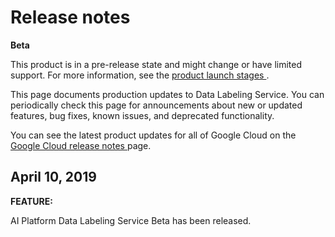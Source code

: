 #  Release notes

**Beta**

This product is in a pre-release state and might change or have limited
support. For more information, see the [ product launch stages
](/products#product-launch-stages) .

This page documents production updates to Data Labeling Service. You can
periodically check this page for announcements about new or updated features,
bug fixes, known issues, and deprecated functionality.

You can see the latest product updates for all of Google Cloud on the [ Google
Cloud release notes ](/release-notes) page.

##  April 10, 2019

**FEATURE:**

AI Platform Data Labeling Service Beta has been released.

